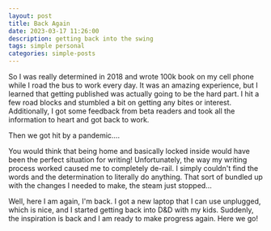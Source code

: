 ```yaml
---
layout: post
title: Back Again
date: 2023-03-17 11:26:00
description: getting back into the swing
tags: simple personal
categories: simple-posts
---
```


So I was really determined in 2018 and wrote 100k book on my cell phone while I road the bus to work every day.  It was an amazing experience, but I learned that getting published was actually going to be the hard part.  I hit a few road blocks and stumbled a bit on getting any bites or interest.  Additionally, I got some feedback from beta readers and took all the information to heart and got back to work.

Then we got hit by a pandemic....

You would think that being home and basically locked inside would have been the perfect situation for writing!  Unfortunately, the way my writing process worked caused me to completely de-rail.  I simply couldn't find the words and the determination to literally do anything.  That sort of bundled up with the changes I needed to make, the steam just stopped...

Well, here I am again, I'm back.  I got a new laptop that I can use unplugged, which is nice, and I started getting back into D&D with my kids.  Suddenly, the inspiration is back and I am ready to make progress again.  Here we go!
